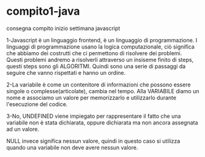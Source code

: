 # compito1-java
consegna compito inizio settimana javascript

1-Javascript è un linguaggio frontend, è un linguaggio di programmazione.
I linguaggi di programmazione usano la logica computazionale, ciò significa che abbiamo dei costrutti che ci permettono di risolvere dei problemi.
Questi problemi andremo a risolverli attraverso un insiseme finito di steps, questi steps sono gli ALGORITMI.
Quindi sono una serie di passaggi da seguire che vanno rispettati e hanno un ordine.

2-La variabile è come un contenitore di informazioni che possono essere singole o complesse(articolate), cambia nel tempo. Alla VARIABILE diamo un nome e associamo un valore per memorizzarlo e utilizzarlo durante l'esecuzione del codice.

3-No, UNDEFINED viene impiegato per rappresentare il fatto che una variabile non è stata dichiarata, oppure dichiarata ma non ancora assegnata ad un valore.

NULL invece significa nessun valore, quindi in questo caso si utilizza quando una variabile non deve avere nessun valore.


